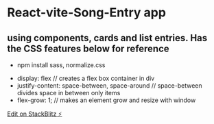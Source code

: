 # React-vite-Song-Entry app 

## using components, cards and list entries. Has the CSS features below for reference

- npm install sass, normalize.css

* display: flex // creates a flex box container in div
* justify-content: space-between, space-around // space-between divides space in between only items
* flex-grow: 1; // makes an element grow and resize with window

[Edit on StackBlitz ⚡️](https://stackblitz.com/edit/vitejs-vite-3vbtqw)
